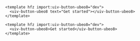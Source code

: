 ```hfz-view id=e9ot4dmkfq6
<template hfz import:uiv-button-ubeo8="dev">
  <uiv-button-ubeo8 text="Get started"></uiv-button-ubeo8>
</template>

```

```hfz-view id=oziwfl78aqc
<template hfz import:uiv-button-ubeo8="dev">
  <uiv-button-ubeo8>Get started</uiv-button-ubeo8>
</template>

```

